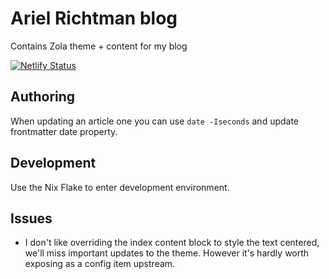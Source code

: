 # Ariel Richtman blog

Contains Zola theme + content for my blog

[![Netlify Status](https://api.netlify.com/api/v1/badges/8f94c53a-9d4f-4f62-aa11-cdcc6b741442/deploy-status)](https://app.netlify.com/sites/darling-muffin-a39ab1/deploys)

## Authoring

When updating an article one you can use `date -Iseconds` and update frontmatter date property.

## Development

Use the Nix Flake to enter development environment.

## Issues

- I don't like overriding the index content block to style the text centered, we'll miss important updates to the theme.
  However it's hardly worth exposing as a config item upstream.
